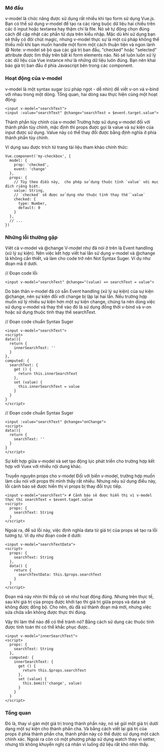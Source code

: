 ### Mở đầu
v-model là chức năng được sử dụng rất nhiều khi tạo form sử dụng Vue.js. Bạn có thể sử dụng v-model để tạo ra các ràng buộc dữ liệu hai chiều trên các ô input hoặc textarea hay thậm chí là file. Nó sẽ tự động chọn đúng cách để cập nhật các phần tử dựa trên kiểu nhập. Mặc dù khi sử dụng bạn sẽ thấy có đôi chút magic, nhưng v-model thực sự là một cú pháp không thể thiếu mỗi khi bạn muốn handle một form một cách thuận tiện và ngon lành 😄 Note: v-model sẽ bỏ qua các giá trị ban đầu, "checked" hoặc "selected" attribute được tìm thấy trên bất kì form elements nào. Nó sẽ luôn luôn xử lý các dữ liệu của Vue instance như là những dữ liệu luôn đúng. Bạn nên khai báo giá trị ban đầu ở phía Javascript bên trong các component.

### Hoạt động của v-model
v-model là một syntax sugar (cú pháp ngọt - dễ nhìn) để viết v-on và v-bind với nhau trong một dòng. Tổng quan, hai dòng sau thực hiện cùng một hoạt động:

```
<input v-model="searchText">
<input :value="searchText" @change="searchText = $event.target.value">
```
Thành phần tùy chỉnh của v-model
Trường hợp sử dụng v-model đối với thành phần tùy chỉnh, mặc định thì props được gọi là value và sự kiện của input được sử dụng. Value này có thể thay đổi được bằng định nghĩa ở phía thành phần tùy chỉnh.

Ví dụng sau được trích từ trang tài liệu tham khảo chính thức:

```
Vue.component('my-checkbox', {
  model: {
    prop: 'checked',
    event: 'change'
  },
  props: {
    // Tùy theo điều này,  cho phép sử dụng thuộc tính `value` với mục đích riêng biệt.
    value: String,
    // `checked` sẽ được sử dụng như thuộc tính thay thế `value`
    checked: {
      type: Number,
      default: 0
    }
  },
  // ...
})
```
### Những lỗi thường gặp
Viêt cả v-model và @change
V-model như đã nói ở trên là Event handling (xử lý sự kiện). Nên việc kết hợp viết hai lần sử dụng v-model và @change là không cần thiết, và làm cho code trở nên Not Syntax Suger. Ví dụ như đoạn mã ở dưới.

// Đoạn code lỗi
```
<input v-model="searchText" @change="(value) => searchText = value">
```
Do bản thân v-model đã có sẵn Event handling (xử lý sự kiện) của sự kiện @change, nên sự kiện đối với change bị lặp lại hai lần. Nếu trường hợp muốn xử lý nhiều sự kiện hơn một sự kiện change, chúng ta nên dùng việc sử dụng v-model và thay thế vào đó là sử dụng đồng thời v-bind và v-on hoặc sử dụng thuộc tính thay thế searchText.

// Đoạn code chuẩn Syntax Suger
```
<input v-model="searchText">
<script>
data(){
  return {
    innerSearchText: ''
  }
},
computed: {
  searchText: {
    get () {
      return this.innerSearchText
    },
    set (value) {
      this.innerSearchText = value
    }
  }
}
</script>
```
// Đoạn code chuẩn Syntax Suger
```
<input :value="searchText" @change="onChange">
<script>
data(){
  return {
    searchText: ''
  }
}
</script>
```
Sự kết hợp giữa v-model và set tạo động lực phát triển cho trường hợp kết hợp với Vuex với nhiều nội dung khác.

Truyền nguyên props cho v-model
Đối với biến v-model, trường hợp muốn làm cầu nói với props thì mình thấy rất nhiều. Nhưng nếu sử dụng điều này, lỗi cảnh báo sẽ được hiển thị vì props bị thay đổi trực tiếp.

<!-- Đoạn mã lỗi -->
```
<input v-model="searchText"> # Cảnh báo sẽ được hiển thị vì v-model thực thi searchText = $event.taget.value
<script>
  props: {
    searchText: String
  }
</script>
```
Ngoài ra, để sử lỗi này, việc định nghĩa data từ giá trị của props sẽ tạo ra lỗi tương tự. Ví dụ như đoạn code ở dưới:

<!-- Đoạn mã lỗi -->
```
<input v-model="searchTextData"> 
<script>
  props: {
    searchText: String
  },
  data() {
    return {
      searchTextData: this.$props.searchText 
    }
  }
</script>
```
Đoạn mã này nhìn thì thấy có vẻ như hoạt động đúng. Nhưng trên thực tế, sau khi giá trị của props được khởi tạo thì giá trị giữa props và data sẽ không được đồng bộ. Cho nên, dù đã sử thành đoạn mã mới, nhưng việc sửa chữa vẫn không được thực thi đúng.

Vậy thì làm thế nào để có thể tránh nó? Bằng cách sử dụng các thuộc tính được tính toán thì có thể khắc phục được..

<!-- Đoạn code chuẩn Syntax Suger -->
```
<input v-model="innerSearchText">
<script>
  props: {
    searchText: String
  },
  computed: {
    innerSearchText: {
      get () {
        return this.$props.searchText
      },
      set (value) {
        this.$emit('change', value)
      }
    }
  }
</script>
```
### Tổng quan
Đó là, thay vì gán một giá trị trong thành phần này, nó sẽ gửi một giá trị dưới dạng một sự kiện cho thành phần cha. Và bằng cách viết lại giá trị của props ở phía thành phần cha, thành phần này có thể được sử dụng một cách chính xác. Ngoài ra còn có một phương pháp sử dụng watch thay vì setter, nhưng tôi không khuyến nghị cá nhân vì luồng dữ liệu rất khó nhìn thấy.
